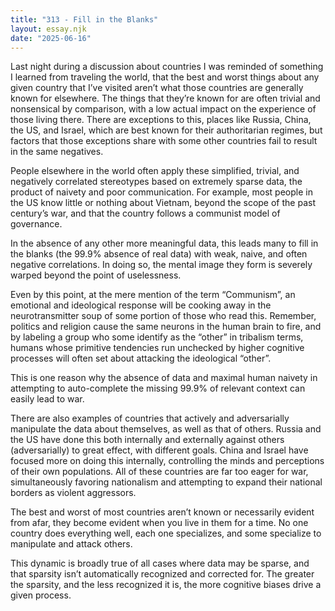 ```yaml
---
title: "313 - Fill in the Blanks"
layout: essay.njk
date: "2025-06-16"
---
```


Last night during a discussion about countries I was reminded of something I learned from traveling the world, that the best and worst things about any given country that I’ve visited aren’t what those countries are generally known for elsewhere. The things that they’re known for are often trivial and nonsensical by comparison, with a low actual impact on the experience of those living there. There are exceptions to this, places like Russia, China, the US, and Israel, which are best known for their authoritarian regimes, but factors that those exceptions share with some other countries fail to result in the same negatives.
 
People elsewhere in the world often apply these simplified, trivial, and negatively correlated stereotypes based on extremely sparse data, the product of naivety and poor communication. For example, most people in the US know little or nothing about Vietnam, beyond the scope of the past century’s war, and that the country follows a communist model of governance. 
 
In the absence of any other more meaningful data, this leads many to fill in the blanks (the 99.9% absence of real data) with weak, naive, and often negative correlations. In doing so, the mental image they form is severely warped beyond the point of uselessness.
 
Even by this point, at the mere mention of the term “Communism”, an emotional and ideological response will be cooking away in the neurotransmitter soup of some portion of those who read this. Remember, politics and religion cause the same neurons in the human brain to fire, and by labeling a group who some identify as the “other” in tribalism terms, humans whose primitive tendencies run unchecked by higher cognitive processes will often set about attacking the ideological “other”.
 
This is one reason why the absence of data and maximal human naivety in attempting to auto-complete the missing 99.9% of relevant context can easily lead to war.
 
There are also examples of countries that actively and adversarially manipulate the data about themselves, as well as that of others. Russia and the US have done this both internally and externally against others (adversarially) to great effect, with different goals. China and Israel have focused more on doing this internally, controlling the minds and perceptions of their own populations. All of these countries are far too eager for war, simultaneously favoring nationalism and attempting to expand their national borders as violent aggressors.
 
The best and worst of most countries aren’t known or necessarily evident from afar, they become evident when you live in them for a time. No one country does everything well, each one specializes, and some specialize to manipulate and attack others.
 
This dynamic is broadly true of all cases where data may be sparse, and that sparsity isn’t automatically recognized and corrected for. The greater the sparsity, and the less recognized it is, the more cognitive biases drive a given process.